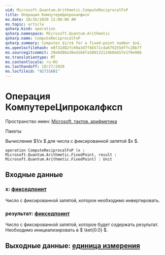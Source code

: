 ```yaml
---
uid: Microsoft.Quantum.Arithmetic.ComputeReciprocalFxP
title: Операция КомпутереЦипрокалфксп
ms.date: 10/26/2020 12:00:00 AM
ms.topic: article
qsharp.kind: operation
qsharp.namespace: Microsoft.Quantum.Arithmetic
qsharp.name: ComputeReciprocalFxP
qsharp.summary: Computes $1/x$ for a fixed-point number $x$.
ms.openlocfilehash: e8f31d82fc69a3d7f4b571c4a679255dffc28b7f
ms.sourcegitcommit: 29e0d88a30e4166fa580132124b0eb57e1f0e986
ms.translationtype: MT
ms.contentlocale: ru-RU
ms.lasthandoff: 10/27/2020
ms.locfileid: "92731601"
---
```

# <a name="computereciprocalfxp-operation"></a>Операция КомпутереЦипрокалфксп

Пространство имен: [Microsoft. тактов. арифметика](xref:Microsoft.Quantum.Arithmetic)

Пакеты [](https://nuget.org/packages/)


Вычисление $1/x $ для числа с фиксированной запятой $x $.

```qsharp
operation ComputeReciprocalFxP (x : Microsoft.Quantum.Arithmetic.FixedPoint, result : Microsoft.Quantum.Arithmetic.FixedPoint) : Unit
```


## <a name="input"></a>Входные данные

### <a name="x--fixedpoint"></a>x: [фикседпоинт](xref:Microsoft.Quantum.Arithmetic.FixedPoint)

Число с фиксированной запятой, которое необходимо инвертировать.


### <a name="result--fixedpoint"></a>результат: [фикседпоинт](xref:Microsoft.Quantum.Arithmetic.FixedPoint)

Число с фиксированной запятой, которое будет содержать результат. Необходимо инициализировать в $ \ket{0.0} $.



## <a name="output--unit"></a>Выходные данные: [единица измерения](xref:microsoft.quantum.lang-ref.unit)

